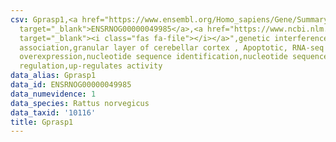 ```yaml
---
csv: Gprasp1,<a href="https://www.ensembl.org/Homo_sapiens/Gene/Summary?db=core;g=ENSRNOG00000049985"
  target="_blank">ENSRNOG00000049985</a>,<a href="https://www.ncbi.nlm.nih.gov/pubmed/30467350"
  target="_blank"><i class="fas fa-file"></i></a>",genetic interference,functional
  association,granular layer of cerebellar cortex , Apoptotic, RNA-seq assay, hsf-1
  overexpression,nucleotide sequence identification,nucleotide sequence identification,transcriptional
  regulation,up-regulates activity
data_alias: Gprasp1
data_id: ENSRNOG00000049985
data_numevidence: 1
data_species: Rattus norvegicus
data_taxid: '10116'
title: Gprasp1
---
```

